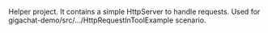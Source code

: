 Helper project. It contains a simple HttpServer to handle requests. Used for gigachat-demo/src/.../HttpRequestInToolExample scenario.